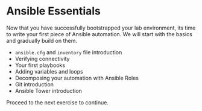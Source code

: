 # Ansible Essentials

Now that you have successfully bootstrapped your lab environment, its time to write your
first piece of Ansible automation.  We will start with the basics and gradually build on
them.

 - `ansible.cfg` and `inventory` file introduction
 - Verifying connectivity
 - Your first playbooks
 - Adding variables and loops
 - Decomposing your automation with Ansible Roles
 - Git introduction
 - Ansible Tower introduction

Proceed to the next exercise to continue.


